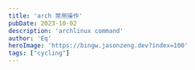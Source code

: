 ```yaml
---
title: 'arch 常用操作'
pubDate: 2023-10-02
description: 'archlinux command'
author: 'Eq'
heroImage: 'https://bingw.jasonzeng.dev?index=100'
tags: ["cycling"]
---
```


<div class="strava-embed-placeholder" data-embed-type="activity" data-embed-id="12187664652" data-style="standard" data-from-embed="false"></div><script src="https://strava-embeds.com/embed.js"></script>